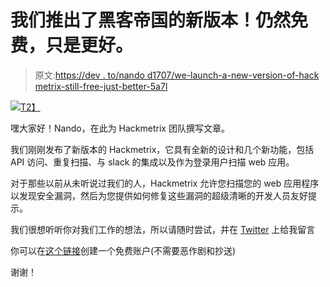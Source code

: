 # 我们推出了黑客帝国的新版本！仍然免费，只是更好。

> 原文:[https://dev . to/nando d1707/we-launch-a-new-version-of-hack metrix-still-free-just-better-5a7l](https://dev.to/nandod1707/we-launched-a-new-version-of-hackmetrix-still-free-just-better-5a7l)

[![](../Images/6dd2eb6178871f177c74efa921f4bd95.png)T2】](https://hackmetrix.com)

嘿大家好！Nando，在此为 Hackmetrix 团队撰写文章。

我们刚刚发布了新版本的 Hackmetrix，它具有全新的设计和几个新功能，包括 API 访问、重复扫描、与 slack 的集成以及作为登录用户扫描 web 应用。

对于那些以前从未听说过我们的人，Hackmetrix 允许您扫描您的 web 应用程序以发现安全漏洞，然后为您提供如何修复这些漏洞的超级清晰的开发人员友好提示。

我们很想听听你对我们工作的想法，所以请随时尝试，并在 [Twitter](https://twitter.com/dsayunando) 上给我留言

你可以在[这个链接](https://www.hackmetrix.com/?utm_source=devto&utm_medium=link&utm_campaign=launch)创建一个免费账户(不需要恶作剧和抄送)

谢谢！
